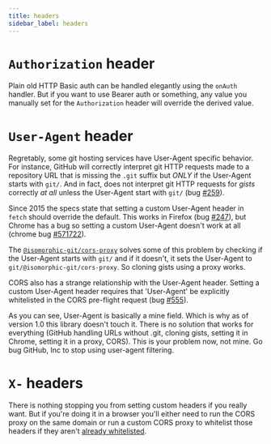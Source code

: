 ```yaml
---
title: headers
sidebar_label: headers
---
```


# `Authorization` header

Plain old HTTP Basic auth can be handled elegantly using the `onAuth` handler.
But if you want to use Bearer auth or something, any value you manually set for the `Authorization` header will override the derived value.

# `User-Agent` header

Regretably, some git hosting services have User-Agent specific behavior.
For instance, GitHub will correctly interpret git HTTP requests made to a repository URL that is missing the `.git` suffix but _ONLY_ if the User-Agent starts with `git/`.
And in fact, does not interpret git HTTP requests for _gists_ correctly _at all_ unless the User-Agent start with `git/` (bug [#259](https://github.com/isomorphic-git/isomorphic-git/issues/259)).

Since 2015 the specs state that setting a custom User-Agent header in `fetch` should override the default. This works in Firefox (bug [#247](https://github.com/isomorphic-git/isomorphic-git/issues/247)), but Chrome has a bug so setting a custom User-Agent doesn't work at all (chrome bug [#571722](https://bugs.chromium.org/p/chromium/issues/detail?id=571722)).

The [`@isomorphic-git/cors-proxy`](https://github.com/isomorphic-git/cors-proxy) solves some of this problem by checking if the User-Agent starts with `git/` and if it doesn't, it sets the User-Agent to `git/@isomorphic-git/cors-proxy`. So cloning gists using a proxy works.

CORS also has a strange relationship with the User-Agent header. Setting a custom User-Agent header requires that 'User-Agent' be explicitly whitelisted in the CORS pre-flight request (bug [#555](https://github.com/isomorphic-git/isomorphic-git/issues/555)).

As you can see, User-Agent is basically a mine field. Which is why as of version 1.0 this library doesn't touch it. There is no solution that works for everything (GitHub handling URLs without .git, cloning gists, setting it in Chrome, setting it in a proxy, CORS). This is your problem now, not mine. Go bug GitHub, Inc to stop using user-agent filtering.

# `X-` headers

There is nothing stopping you from setting custom headers if you really want. But if you're doing it in a browser you'll either need to run the CORS proxy on the same domain or
run a custom CORS proxy to whitelist those headers if they aren't [already whitelisted](https://github.com/isomorphic-git/cors-proxy/blob/master/middleware.js#L7-L25).
